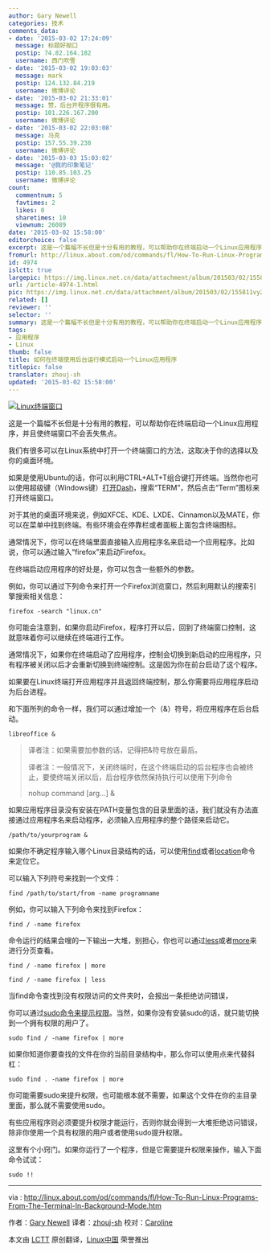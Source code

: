 ```yaml
---
author: Gary Newell
categories: 技术
comments_data:
- date: '2015-03-02 17:24:09'
  message: 标题好拗口
  postip: 74.82.164.182
  username: 西门吹雪
- date: '2015-03-02 19:03:03'
  message: mark
  postip: 124.132.84.219
  username: 微博评论
- date: '2015-03-02 21:33:01'
  message: 赞，后台开程序很有用。
  postip: 101.226.167.200
  username: 微博评论
- date: '2015-03-02 22:03:08'
  message: 马克
  postip: 157.55.39.238
  username: 微博评论
- date: '2015-03-03 15:03:02'
  message: '@我的印象笔记'
  postip: 110.85.103.25
  username: 微博评论
count:
  commentnum: 5
  favtimes: 2
  likes: 0
  sharetimes: 10
  viewnum: 26089
date: '2015-03-02 15:58:00'
editorchoice: false
excerpt: 这是一个篇幅不长但是十分有用的教程，可以帮助你在终端启动一个Linux应用程序，并且使终端窗口不会丢失焦点。我们有很多可以在Linux系统中打开一个终端窗口的方法，这取决于你的选择以及你的桌面环境。如果是使用Ubuntu的话，你可以利用CTRL+ALT+T组合键打开终端。
fromurl: http://linux.about.com/od/commands/fl/How-To-Run-Linux-Programs-From-The-Terminal-In-Background-Mode.htm
id: 4974
islctt: true
largepic: https://img.linux.net.cn/data/attachment/album/201503/02/155811vy21uh2sw3vwkn1t.jpg
url: /article-4974-1.html
pic: https://img.linux.net.cn/data/attachment/album/201503/02/155811vy21uh2sw3vwkn1t.jpg.thumb.jpg
related: []
reviewer: ''
selector: ''
summary: 这是一个篇幅不长但是十分有用的教程，可以帮助你在终端启动一个Linux应用程序，并且使终端窗口不会丢失焦点。我们有很多可以在Linux系统中打开一个终端窗口的方法，这取决于你的选择以及你的桌面环境。如果是使用Ubuntu的话，你可以利用CTRL+ALT+T组合键打开终端。
tags:
- 应用程序
- Linux
thumb: false
title: 如何在终端使用后台运行模式启动一个Linux应用程序
titlepic: false
translator: zhouj-sh
updated: '2015-03-02 15:58:00'
---
```


[![Linux终端窗口](https://camo.githubusercontent.com/ab5ec4d24dcfb145888d439cc3c842467f8f6c4d/687474703a2f2f662e74716e2e636f6d2f792f6c696e75782f312f572f722f472f312f7465726d696e616c2e4a5047)](https://camo.githubusercontent.com/ab5ec4d24dcfb145888d439cc3c842467f8f6c4d/687474703a2f2f662e74716e2e636f6d2f792f6c696e75782f312f572f722f472f312f7465726d696e616c2e4a5047)


这是一个篇幅不长但是十分有用的教程，可以帮助你在终端启动一个Linux应用程序，并且使终端窗口不会丢失焦点。


我们有很多可以在Linux系统中打开一个终端窗口的方法，这取决于你的选择以及你的桌面环境。


如果是使用Ubuntu的话，你可以利用CTRL+ALT+T组合键打开终端。当然你也可以使用超级键（Windows键）[打开Dash](http://linux.about.com/od/howtos/fl/Learn-Ubuntu-The-Unity-Dash.htm)，搜索“TERM”，然后点击“Term”图标来打开终端窗口。


对于其他的桌面环境来说，例如XFCE、KDE、LXDE、Cinnamon以及MATE，你可以在菜单中找到终端。有些环境会在停靠栏或者面板上面包含终端图标。


通常情况下，你可以在终端里面直接输入应用程序名来启动一个应用程序。比如说，你可以通过输入“firefox”来启动Firefox。


在终端启动应用程序的好处是，你可以包含一些额外的参数。


例如，你可以通过下列命令来打开一个Firefox浏览窗口，然后利用默认的搜索引擎搜索相关信息：



```
firefox -search "linux.cn"

```

你可能会注意到，如果你启动Firefox，程序打开以后，回到了终端窗口控制，这就意味着你可以继续在终端进行工作。


通常情况下，如果你在终端启动了应用程序，控制会切换到新启动的应用程序，只有程序被关闭以后才会重新切换到终端控制。这是因为你在前台启动了这个程序。


如果要在Linux终端打开应用程序并且返回终端控制，那么你需要将应用程序启动为后台进程。


和下面所列的命令一样，我们可以通过增加一个（&）符号，将应用程序在后台启动。



```
libreoffice &

```


> 
> 译者注：如果需要加参数的话，记得把&符号放在最后。
> 
> 
> 译者注：一般情况下，关闭终端时，在这个终端启动的后台程序也会被终止，要使终端关闭以后，后台程序依然保持执行可以使用下列命令
> 
> 
> nohup command [arg...] &
> 
> 
> 


如果应用程序目录没有安装在PATH变量包含的目录里面的话，我们就没有办法直接通过应用程序名来启动程序，必须输入应用程序的整个路径来启动它。



```
/path/to/yourprogram &

```

如果你不确定程序输入哪个Linux目录结构的话，可以使用[find](http://linux.about.com/od/commands/l/blcmdl1_find.htm)或者[location](http://linux.about.com/od/commands/l/blcmdl1_locate.htm)命令来定位它。


可以输入下列符号来找到一个文件：



```
find /path/to/start/from -name programname

```

例如，你可以输入下列命令来找到Firefox：



```
find / -name firefox

```

命令运行的结果会嗖的一下输出一大堆，别担心，你也可以通过[less](http://linux.about.com/library/cmd/blcmdl1_less.htm)或者[more](http://linux.about.com/library/cmd/blcmdl1_more.htm)来进行分页查看。



```
find / -name firefox | more

find / -name firefox | less

```

当find命令查找到没有权限访问的文件夹时，会报出一条拒绝访问错误，


你可以通过[sudo命令来提示权限](http://linux.about.com/od/commands/l/blcmdl8_sudo.htm)。当然，如果你没有安装sudo的话，就只能切换到一个拥有权限的用户了。



```
sudo find / -name firefox | more

```

如果你知道你要查找的文件在你的当前目录结构中，那么你可以使用点来代替斜杠：



```
sudo find . -name firefox | more

```

你可能需要sudo来提升权限，也可能根本就不需要，如果这个文件在你的主目录里面，那么就不需要使用sudo。


有些应用程序则必须要提升权限才能运行，否则你就会得到一大堆拒绝访问错误，除非你使用一个具有权限的用户或者使用sudo提升权限。


这里有个小窍门。如果你运行了一个程序，但是它需要提升权限来操作，输入下面命令试试：



```
sudo !!

```



---


 


via : <http://linux.about.com/od/commands/fl/How-To-Run-Linux-Programs-From-The-Terminal-In-Background-Mode.htm>


作者：[Gary Newell](http://linux.about.com/bio/Gary-Newell-132058.htm) 译者：[zhouj-sh](https://github.com/zhouj-sh) 校对：[Caroline](https://github.com/carolinewuyan)


本文由 [LCTT](https://github.com/LCTT/TranslateProject) 原创翻译，[Linux中国](http://linux.cn/) 荣誉推出
